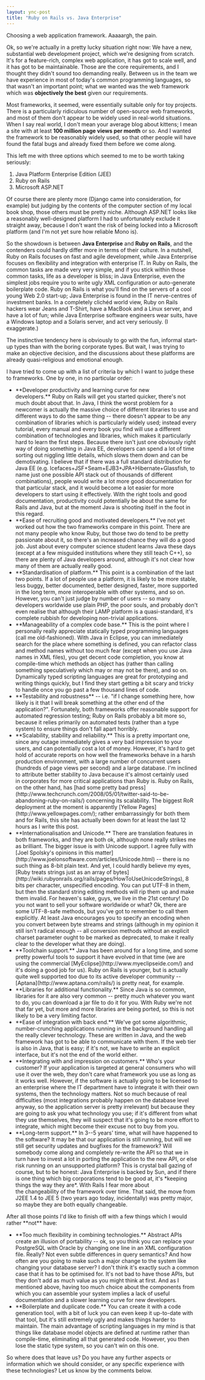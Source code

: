 ```yaml
---
layout: ync-post
title: "Ruby on Rails vs. Java Enterprise"
---
```


Choosing a web application framework. Aaaaargh, the pain.

Ok, so we're actually in a pretty lucky
situation right now: We have a new, substantial web development project, which we're designing from
scratch. It's for a feature-rich, complex web application, it has got to scale well, and it has got
to be maintainable. Those are the core requirements, and I thought they didn't sound too demanding
really. Between us in the team we have experience in most of today's common programming languages,
so that wasn't an important point; what we wanted was the web framework which was **objectively the
best** given our requirements.

Most frameworks, it seemed, were essentially suitable only for toy
projects. There is a particularly ridiculous number of open-source web frameworks, and most of them
don't appear to be widely used in real-world situations. When I say real world, I don't mean your
average blog about kittens; I mean a site with at least **100 million page views per month** or so.
And I wanted the framework to be reasonably widely used, so that other people will have found the
fatal bugs and already fixed them before we come along.

<p>This left me with three options which
seemed to me to be worth taking
seriously:
<ol>
<li>Java Platform Enterprise Edition
(JEE)</li>
<li>Ruby on
Rails</li>
<li>Microsoft ASP.NET</li>
</ol>
Of course there are plenty more (Django came into
consideration, for example) but judging by the contents of the computer section of my local book
shop, those others must be pretty niche. Although ASP.NET looks like a reasonably well-designed
platform I had to unfortunately exclude it straight away, because I don't want the risk of being
locked into a Microsoft platform (and I'm not yet sure how reliable Mono is).</p>

So the showdown is
between **Java Enterprise** and **Ruby on Rails**, and the contenders could hardly differ more in
terms of their culture. In a nutshell, Ruby on Rails focuses on fast and agile development, while
Java Enterprise focuses on flexibility and integration with enterprise IT. In Ruby on Rails, the
common tasks are made very very simple, and if you stick within those common tasks, life as a
developer is bliss; in Java Enterprise, even the simplest jobs require you to write ugly XML
configuration or auto-generate boilerplate code. Ruby on Rails is what you'll find on the servers of
a cool young Web 2.0 start-up; Java Enterprise is found in the IT nerve-centres of investment banks.
In a completely clichéd world view, Ruby on Rails hackers wear Jeans and T-Shirt, have a MacBook
and a Linux server, and have a lot of fun; while Java Enterprise software engineers wear suits, have
a Windows laptop and a Solaris server, and act very seriously. (I exaggerate.)

The instinctive
tendency here is obviously to go with the fun, informal start-up types than with the boring
corporate types. But wait, I was trying to make an objective decision, and the discussions about
these platforms are already quasi-religious and emotional enough.

<p>I have tried to come up with a
list of criteria by which I want to judge these to frameworks. One by one, in no particular
order:
<ul>
<li>**Developer productivity and learning curve for new developers.** Ruby on Rails
will get you started quicker, there's not much doubt about that. In Java, I think the worst problem
for a newcomer is actually the massive choice of different libraries to use and different ways to do
the same thing -- there doesn't appear to be any combination of libraries which is particularly
widely used; instead every tutorial, every manual and every book you find will use a different
combination of technologies and libraries, which makes it particularly hard to learn the first
steps. Because there isn't just one obviously right way of doing something in Java EE, developers
can spend a lot of time sorting out niggling little details, which slows them down and can be
demotivating. I believe that if there was a full standard distribution for Java EE (e.g.
Icefaces+JSF+Seam+EJB3+JPA+Hibernate+Glassfish, to name just one possible API stack out of thousands
of different combinations), people would write a lot more good documentation for that particular
stack, and it would become a lot easier for more developers to start using it effectively. With the
right tools and good documentation, productivity could potentially be about the same for Rails and
Java, but at the moment Java is shooting itself in the foot in this
regard.</li>
<li>**Ease of recruiting good and motivated developers.** I've not yet worked out how
the two frameworks compare in this point. There are not many people who know Ruby, but those two do
tend to be pretty passionate about it, so there's an increased chance they will do a good job. Just
about every computer science student learns Java these days (except at a few misguided institutions
where they still teach C++), so there are plenty of Java developers around, although it's not clear
how many of them are actually really
good.</li>
<li>**Standardisation of platform.** This point is a combination of the last two points.
If a lot of people use a platform, it is likely to be more stable, less buggy, better documented,
better designed, faster, more supported in the long term, more interoperable with other systems, and
so on. However, you can't just judge by number of users -- so many developers worldwide use plain
PHP, the poor souls, and probably don't even realise that although their LAMP platform is a
quasi-standard, it's complete rubbish for developing non-trivial
applications.</li>
<li>**Manageability of a complex code base.** This is the point where I
personally really appreciate statically typed programming languages (call me old-fashioned). With
Java in Eclipse, you can immediately search for the place where something is defined, you can
refactor class and method names without too much fear (except when you use Java names in XML files),
you get decent code completion, you know at compile-time which methods an object has (rather than
calling something speculatively which may or may not be there), and so on. Dynamically typed
scripting languages are great for prototyping and writing things quickly, but I find they start
getting a bit scary and tricky to handle once you go past a few thousand lines of
code.</li>
<li>**Testability and robustness** -- i.e. "if I change something here, how likely is it
that I will break something at the other end of the application?". Fortunately, both frameworks
offer reasonable support for automated regression testing; Ruby on Rails probably a bit more so,
because it relies primarily on automated tests (rather than a type system) to ensure things don't
fall apart
horribly.</li>
<li>**Scalability, stability and reliability.** This is a pretty important one,
since any outage immediately gives a very bad impression to your users, and can potentially cost a
lot of money. However, it's hard to get hold of accurate reports on how well the frameworks behave
in a harsh production environment, with a large number of concurrent users (hundreds of page views
per second) and a large database. I'm inclined to attribute better stability to Java because it's
almost certainly used in corporates for more critical applications than Ruby is. Ruby on Rails, on
the other hand, has
[had some pretty bad
press](http://www.techcrunch.com/2008/05/01/twitter-said-to-be-abandoning-ruby-on-rails/) concerning
its scalability. The biggest RoR deployment at the moment is apparently
[Yellow Pages](http://www.yellowpages.com/); rather embarrassingly for both them and for Rails, this
site has actually been down for at least the last 12 hours as I write this
post.</li>
<li>**Internationalisation and Unicode.** There are translation features in both
frameworks, and they are both ok, although none really strikes me as brilliant. The bigger issue is
with Unicode support. I agree fully with
[Joel Spolsky's opinions in this matter](http://www.joelonsoftware.com/articles/Unicode.html) --
there is no such thing as 8-bit plain text. And yet, I could hardly believe my eyes,
[Ruby treats strings just as an array of
bytes](http://wiki.rubyonrails.org/rails/pages/HowToUseUnicodeStrings), 8 bits per character,
unspecified encoding. You can put UTF-8 in them, but then the standard string editing methods will
rip them up and make them invalid. For heaven's sake, guys, we live in the 21st century! Do you not
want to sell your software worldwide or what? Ok, there are some UTF-8-safe methods, but you've got
to remember to call them explicitly. At least Java encourages you to specify an encoding when you
convert between byte streams and strings (although in my opinion it still isn't radical enough --
all conversion methods without an explicit charset parameter ought to be marked as deprecated, to
make it really clear to the developer what they are
doing).</li>
<li>**Toolchain support.** Java has been around for a long time, and some pretty
powerful tools to support it have evolved in that time (we are using the commercial
[MyEclipse](http://www.myeclipseide.com/) and it's doing a good job for us). Ruby on Rails is
younger, but is actually quite well supported too due to its active developer community --
[Aptana](http://www.aptana.com/rails/) is pretty neat, for
example.</li>
<li>**Libraries for additional functionality.** Since Java is so common, libraries for
it are also very common -- pretty much whatever you want to do, you can download a jar file to do it
for you. With Ruby we're not that far yet, but more and more libraries are being ported, so this is
not likely to be a very limiting
factor.</li>
<li>**Ease of integration with back end.** We've got some algorithmic, number-crunching
applications running in the background handling all the really clever technology. These are written
in Java, and the web framework has got to be able to communicate with them. If the web tier is also
in Java, that is easy; if it's not, we have to write an explicit interface, but it's not the end of
the world
either.</li>
<li>**Integrating with and impression on customers.** Who's your customer? If your
application is targeted at general consumers who will use it over the web, they don't care what
framework you use as long as it works well. However, if the software is actually going to be
licensed to an enterprise where the IT department have to integrate it with their own systems, then
the technology matters. Not so much because of real difficulties (most integrations probably happen
on the database level anyway, so the application server is pretty irrelevant) but because they are
going to ask you what technology you use; if it's different from what they use themselves, they will
suspect that it's going to be more effort to integrate, which might become their excuse not to buy
from
you.</li>
<li>**Long-term support.** In 3--5 years' time, what will have happened to the software?
It may be that our application is still running, but will we still get security updates and bugfixes
for the framework? Will somebody come along and completely re-write the API so that we in turn have
to invest a lot in porting the application to the new API, or else risk running on an unsupported
platform? This is crystal ball gazing of course, but to be honest: Java Enterprise is backed by Sun,
and if there is one thing which big corporations tend to be good at, it's *keeping things the way
they are*. With Rails I fear more about the changeability of the framework over time. That said,
the move from J2EE 1.4 to JEE 5 (two years ago today, incidentally) was pretty major, so maybe they
are both equally changeable.</li>
</ul>
After all those points I'd like to finish off with a few
things which I would rather **not**
have:
<ul>
<li>**Too much flexibility in combining technologies.** Abstract APIs create an illusion
of portability -- ok, so you think you can replace your PostgreSQL with Oracle by changing one line
in an XML configuration file. Really? Not even subtle differences in query semantics? And how often
are you going to make such a major change to the system like changing your database server? I don't
think it's exactly such a common case that it has to be optimised for. It's not bad to have those
APIs, but they don't add as much value as you might think at first. And as I mentioned above, having
too much choice about the components from which you can assemble your system implies a lack of
useful documentation and a slower learning curve for new
developers.</li>
<li>**Boilerplate and duplicate code.** You can create it with a code generation
tool, with a bit of luck you can even keep it up-to-date with that tool, but it's still extremely
ugly and makes things harder to maintain. The main advantage of scripting languages in my mind is
that things like database model objects are defined at runtime rather than compile-time, eliminating
all that generated code. However, you then lose the static type system, so you can't win on this
one.</li>
</ul>
So where does that leave us? Do you have any further aspects or information which we
should consider, or any specific experience with these technologies? Let us know by the comments
below.</p>
